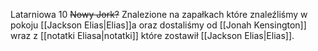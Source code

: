Latarniowa 10 
~~Nowy Jork?~~
Znalezione na zapałkach które znaleźliśmy w pokoju [[Jackson Elias|Elias]]a oraz dostaliśmy od [[Jonah Kensington]] wraz z [[notatki Eliasa|notatki]] które zostawił [[Jackson Elias|Elias]].

